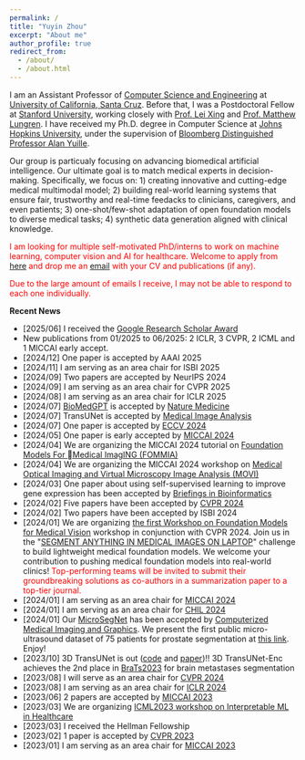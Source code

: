 ```yaml
---
permalink: /
title: "Yuyin Zhou"
excerpt: "About me"
author_profile: true
redirect_from: 
  - /about/
  - /about.html
---
```


I am an Assistant Professor of [Computer Science and Engineering](https://engineering.ucsc.edu/departments/computer-science-and-engineering) at [University of California, Santa Cruz](https://www.ucsc.edu/). Before that, I was a Postdoctoral Fellow at [Stanford University](https://www.stanford.edu/), working closely with [Prof. Lei Xing](https://med.stanford.edu/xinglab.html) and [Prof. Matthew Lungren](https://profiles.stanford.edu/matthew-lungren). I have received my Ph.D. degree in Computer Science at [Johns Hopkins University](https://www.jhu.edu/), under the supervision of [Bloomberg Distinguished Professor Alan Yuille](http://www.cs.jhu.edu/~ayuille/).

Our group is particualy focusing on advancing biomedical artificial intelligence. Our ultimate goal is to match medical experts in decision-making. Specifically, we focus on: 1) creating innovative and cutting-edge medical multimodal model; 2) building real-world learning systems that ensure fair, trustworthy and real-time feedacks to clinicians, caregivers, and even patients; 3) one-shot/few-shot adaptation of open foundation models to diverse medical tasks; 4) synthetic data generation aligned with clinical knowledge. 


<span style="color: red;">I am looking for multiple self-motivated PhD/interns to work on machine learning, computer vision and AI for healthcare. Welcome to apply from [here](https://grad.soe.ucsc.edu/admissions) and drop me an [email](mailto:yzhou284@ucsc.edu) with your CV and publications (if any). </span>

<span style="color: red;">Due to the large amount of emails I receive, I may not be able to respond to each one individually. </span>

**Recent News**
- [2025/06] I received the [Google Research Scholar Award](https://research.google/programs-and-events/research-scholar-program/recipients/)
- New publications from 01/2025 to 06/2025: 2 ICLR, 3 CVPR, 2 ICML and 1 MICCAI early accept.
- [2024/12] One paper is accepted by AAAI 2025
- [2024/11] I am serving as an area chair for ISBI 2025
- [2024/09] Two papers are accepted by NeurIPS 2024
- [2024/09] I am serving as an area chair for CVPR 2025
- [2024/08] I am serving as an area chair for ICLR 2025
- [2024/07] [BioMedGPT](https://www.nature.com/articles/s41591-024-03185-2) is accepted by [Nature Medicine](https://www.nature.com/nm/)
- [2024/07] TransUNet is accepted by [Medical Image Analysis](https://www.sciencedirect.com/science/article/pii/S1361841524002056)
- [2024/07] One paper is accepted by [ECCV 2024](https://eccv2024.ecva.net/)
- [2024/05] One paper is early accepted by [MICCAI 2024](http://www.miccai.org/)
- [2024/04] We are organizing the MICCAI 2024 tutorial on [Foundation Models For Medical ImagING (FOMMIA)](https://sites.google.com/view/miccai-2024-tutorial?pli=1)
- [2024/04] We are organizing the MICCAI 2024 workshop on [Medical Optical Imaging and Virtual Microscopy Image Analysis (MOVI)](https://sites.google.com/view/movi2024)
- [2024/03] One paper about using self-supervised learning to improve gene expression has been accepted by [Briefings in Bioinformatics](https://academic.oup.com/bib) 
- [2024/02] Five papers have been accepted by [CVPR 2024](https://cvpr.thecvf.com/)
- [2024/02] Two papers have been accepted by ISBI 2024 
- [2024/01] We are organizing [the first Workshop on Foundation Models for Medical Vision](https://fmv-cvpr24workshop.github.io/) workshop in conjunction with CVPR 2024. Join us in the "[SEGMENT ANYTHING IN MEDICAL IMAGES ON LAPTOP](https://www.codabench.org/competitions/1847/)" challenge to build lightweight medical foundation models. We welcome your contribution to pushing medical foundation models into real-world clinics! <span style="color: red;">Top-performing teams will be invited to submit their groundbreaking solutions as co-authors in a summarization paper to a top-tier journal.</span>
- [2024/01] I am serving as an area chair for [MICCAI 2024](http://www.miccai.org/)
- [2024/01] I am serving as an area chair for [CHIL 2024](https://www.chilconference.org/)
- [2024/01] Our [MicroSegNet](https://github.com/mirthAI/MicroSegNet) has been accepted by [Computerized Medical Imaging and Graphics](https://www.sciencedirect.com/journal/computerized-medical-imaging-and-graphics). We present the first public micro-ultrasound dataset of 75 patients for prostate segmentation at [this link](https://zenodo.org/records/10475293). Enjoy!
- [2023/10] 3D TransUNet is out ([code](https://github.com/Beckschen/3D-TransUNet/tree/main) and [paper](https://arxiv.org/abs/2310.07781))!! 3D TransUNet-Enc achieves the 2nd place in [BraTs2023](https://www.synapse.org/#!Synapse:syn51156910/wiki/622345) for brain metastases segmentation
- [2023/08] I will serve as an area chair for [CVPR 2024](https://cvpr.thecvf.com/)
- [2023/08] I am serving as an area chair for [ICLR 2024](https://iclr.cc/Conferences/2024)
- [2023/06] 2 papers are accepted by [MICCAI 2023](http://www.miccai.org/)
- [2023/03] We are organizing [ICML2023 workshop on Interpretable ML in Healthcare](https://sites.google.com/view/imlh2023/)
- [2023/03] I received the Hellman Fellowship
- [2023/02] 1 paper is accepted by [CVPR 2023](https://cvpr2023.thecvf.com/)
- [2023/01] I am serving as an area chair for [MICCAI 2023](http://www.miccai.org/)
